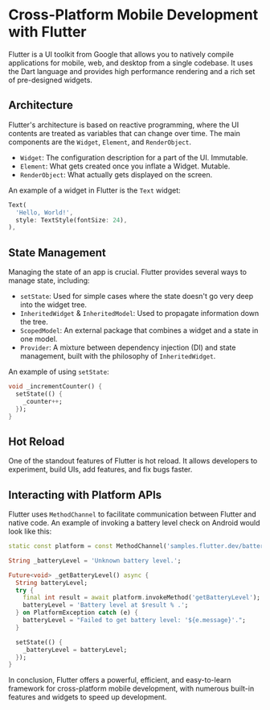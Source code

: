 # Cross-Platform Mobile Development with Flutter

Flutter is a UI toolkit from Google that allows you to natively compile applications for mobile, web, and desktop from a single codebase. It uses the Dart language and provides high performance rendering and a rich set of pre-designed widgets.

## Architecture

Flutter's architecture is based on reactive programming, where the UI contents are treated as variables that can change over time. The main components are the `Widget`, `Element`, and `RenderObject`.

- `Widget`: The configuration description for a part of the UI. Immutable.
- `Element`: What gets created once you inflate a Widget. Mutable.
- `RenderObject`: What actually gets displayed on the screen.

An example of a widget in Flutter is the `Text` widget:

```dart
Text(
  'Hello, World!',
  style: TextStyle(fontSize: 24),
),
```

## State Management

Managing the state of an app is crucial. Flutter provides several ways to manage state, including:

- `setState`: Used for simple cases where the state doesn't go very deep into the widget tree.
- `InheritedWidget` & `InheritedModel`: Used to propagate information down the tree.
- `ScopedModel`: An external package that combines a widget and a state in one model.
- `Provider`: A mixture between dependency injection (DI) and state management, built with the philosophy of `InheritedWidget`.

An example of using `setState`:

```dart
void _incrementCounter() {
  setState(() {
    _counter++;
  });
}
```

## Hot Reload

One of the standout features of Flutter is hot reload. It allows developers to experiment, build UIs, add features, and fix bugs faster. 

## Interacting with Platform APIs

Flutter uses `MethodChannel` to facilitate communication between Flutter and native code. An example of invoking a battery level check on Android would look like this:

```dart
static const platform = const MethodChannel('samples.flutter.dev/battery');

String _batteryLevel = 'Unknown battery level.';

Future<void> _getBatteryLevel() async {
  String batteryLevel;
  try {
    final int result = await platform.invokeMethod('getBatteryLevel');
    batteryLevel = 'Battery level at $result % .';
  } on PlatformException catch (e) {
    batteryLevel = "Failed to get battery level: '${e.message}'.";
  }

  setState(() {
    _batteryLevel = batteryLevel;
  });
}
```

In conclusion, Flutter offers a powerful, efficient, and easy-to-learn framework for cross-platform mobile development, with numerous built-in features and widgets to speed up development.